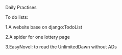Daily Practises

To do lists:

1.A website base on django:TodoList

2.A spider for one lottery page

3.EasyNovel:
    to read the UnlimitedDawn without ADs
